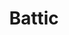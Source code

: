 ---
language: id
layout: product-item
title: Battic
description: Description in &amp; Battic
keyword: keyword in Battic
image: /images/Battic-Sandblasted-.jpg
sub-title: Panel &#58; Sandblasted
article-1: Custom size upon order<br>Thickness &#58; 1/2″ <br>Panel &#58; Sandblasted <br>Color &#58; Almond base with small flecks of seashells <br>
title-right: Battic
article-right: Battic
title-2: Battic
article-2: Battic
article-3: Battic
alt-slide1: Battic
alt-slide2: Battic
alt-slide3: Battic
slide1: /images/Battic-Sandblasted-.jpg
slide2: /images/Battic-Sandblasted-.jpg
slide3: /images/Battic-Sandblasted-.jpg
---